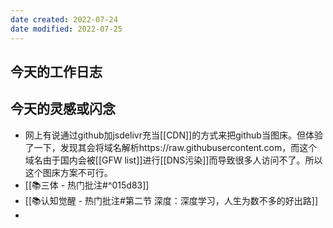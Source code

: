```yaml
---
date created: 2022-07-24
date modified: 2022-07-25
---
```


## 今天的工作日志

## 今天的灵感或闪念

- 网上有说通过github加jsdelivr充当[[CDN]]的方式来把github当图床。但体验了一下，发现其会将域名解析https://raw.githubusercontent.com，而这个域名由于国内会被[[GFW list]]进行[[DNS污染]]而导致很多人访问不了。所以这个图床方案不可行。
- [[📚三体 - 热门批注#^015d83]]
- [[📚认知觉醒 - 热门批注#第二节 深度：深度学习，人生为数不多的好出路]]
- 
